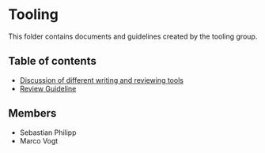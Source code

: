 # Tooling

This folder contains documents and guidelines created by the tooling group.


## Table of contents
* [Discussion of different writing and reviewing tools](writing-and-reviewing-tools.md)
* [Review Guideline](review-guideline.md)


## Members
* Sebastian Philipp
* Marco Vogt